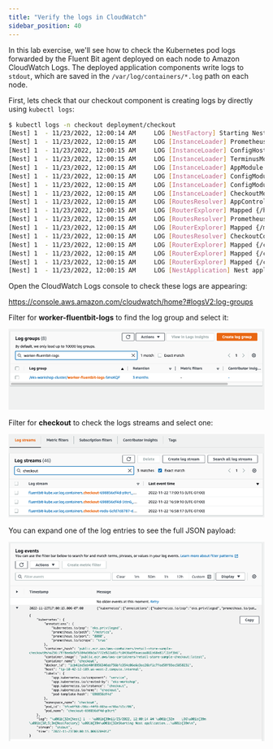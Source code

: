 ```yaml
---
title: "Verify the logs in CloudWatch"
sidebar_position: 40
---
```


In this lab exercise, we'll see how to check the Kubernetes pod logs forwarded by the Fluent Bit agent deployed on each node to Amazon CloudWatch Logs. The deployed application components write logs to `stdout`, which are saved in the `/var/log/containers/*.log` path on each node.

First, lets check that our checkout component is creating logs by directly using `kubectl logs`:

```bash
$ kubectl logs -n checkout deployment/checkout 
[Nest] 1  - 11/23/2022, 12:00:14 AM     LOG [NestFactory] Starting Nest application...
[Nest] 1  - 11/23/2022, 12:00:15 AM     LOG [InstanceLoader] PrometheusModule dependencies initialized +123ms
[Nest] 1  - 11/23/2022, 12:00:15 AM     LOG [InstanceLoader] ConfigHostModule dependencies initialized +0ms
[Nest] 1  - 11/23/2022, 12:00:15 AM     LOG [InstanceLoader] TerminusModule dependencies initialized +1ms
[Nest] 1  - 11/23/2022, 12:00:15 AM     LOG [InstanceLoader] AppModule dependencies initialized +1ms
[Nest] 1  - 11/23/2022, 12:00:15 AM     LOG [InstanceLoader] ConfigModule dependencies initialized +1ms
[Nest] 1  - 11/23/2022, 12:00:15 AM     LOG [InstanceLoader] ConfigModule dependencies initialized +0ms
[Nest] 1  - 11/23/2022, 12:00:15 AM     LOG [InstanceLoader] CheckoutModule dependencies initialized +3ms
[Nest] 1  - 11/23/2022, 12:00:15 AM     LOG [RoutesResolver] AppController {/}: +423ms
[Nest] 1  - 11/23/2022, 12:00:15 AM     LOG [RouterExplorer] Mapped {/health, GET} route +3ms
[Nest] 1  - 11/23/2022, 12:00:15 AM     LOG [RoutesResolver] PrometheusController {/metrics}: +1ms
[Nest] 1  - 11/23/2022, 12:00:15 AM     LOG [RouterExplorer] Mapped {/metrics, GET} route +1ms
[Nest] 1  - 11/23/2022, 12:00:15 AM     LOG [RoutesResolver] CheckoutController {/checkout}: +1ms
[Nest] 1  - 11/23/2022, 12:00:15 AM     LOG [RouterExplorer] Mapped {/checkout/:customerId, GET} route +1ms
[Nest] 1  - 11/23/2022, 12:00:15 AM     LOG [RouterExplorer] Mapped {/checkout/:customerId/update, POST} route +1ms
[Nest] 1  - 11/23/2022, 12:00:15 AM     LOG [RouterExplorer] Mapped {/checkout/:customerId/submit, POST} route +1ms
[Nest] 1  - 11/23/2022, 12:00:15 AM     LOG [NestApplication] Nest application successfully started +3ms
```

Open the CloudWatch Logs console to check these logs are appearing:

https://console.aws.amazon.com/cloudwatch/home?#logsV2:log-groups

Filter for **worker-fluentbit-logs** to find the log group and select it:

![CWLogGroup](./assets/log-group.png)

Filter for **checkout** to check the logs streams and select one:

![CWLogStreams](./assets/log-streams.png)

You can expand one of the log entries to see the full JSON payload:

![Podlogs](./assets/logs.png)

